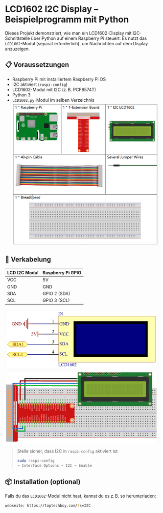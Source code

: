 # LCD1602 I2C Display – Beispielprogramm mit Python

Dieses Projekt demonstriert, wie man ein LCD1602-Display mit I2C-Schnittstelle über Python auf einem Raspberry Pi steuert. Es nutzt das `LCD1602`-Modul (separat erforderlich), um Nachrichten auf dem Display anzuzeigen.

## 📋 Voraussetzungen

- Raspberry Pi mit installiertem Raspberry Pi OS
- I2C aktiviert (`raspi-config`)
- LCD1602-Modul mit I2C (z. B. PCF8574T)
- Python 3
- `LCD1602.py`-Modul im selben Verzeichnis
![Diagram](https://raw.githubusercontent.com/CodeByHusen/Embedded-Systems-/main/Projects%20in%20Python/I2C-LCD1602/pictures/Components.png)

## 🔧 Verkabelung

| LCD I2C Modul | Raspberry Pi GPIO |
|---------------|-------------------|
| VCC           | 5V                |
| GND           | GND               |
| SDA           | GPIO 2 (SDA)      |
| SCL           | GPIO 3 (SCL)      |

![Diagram](https://raw.githubusercontent.com/CodeByHusen/Embedded-Systems-/main/Projects%20in%20Python/I2C-LCD1602/pictures/Circuit-diagram.png)
![Diagram](https://raw.githubusercontent.com/CodeByHusen/Embedded-Systems-/main/Projects%20in%20Python/I2C-LCD1602/pictures/circuit.png)

> Stelle sicher, dass I2C in `raspi-config` aktiviert ist:
> ```bash
> sudo raspi-config
> → Interface Options → I2C → Enable
> ```

## 📦 Installation (optional)

Falls du das `LCD1602`-Modul nicht hast, kannst du es z. B. so herunterladen:

```bash
webseite: https://toptechboy.com/?s=I2C

